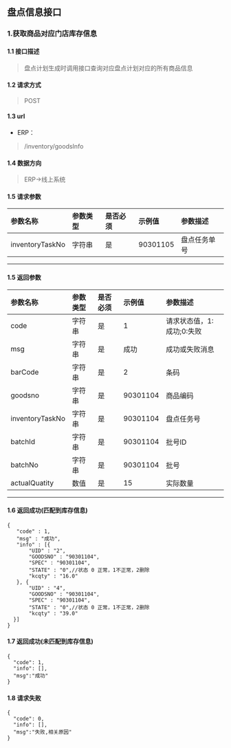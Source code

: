 ## 盘点信息接口
### 1.获取商品对应门店库存信息
#### 1.1 接口描述
> 盘点计划生成时调用接口查询对应盘点计划对应的所有商品信息
#### 1.2 请求方式
> POST
#### 1.3 url
* ERP：
> /inventory/goodsInfo
#### 1.4 数据方向
> ERP->线上系统
#### 1.5 请求参数
| 参数名称 | 参数类型 | 是否必须 | 示例值 | 参数描述  |
| :---         |     :---      |     :--- | :--- | :--- |
| inventoryTaskNo   | 字符串     | 是    | 90301105    | 盘点任务单号 |
--------------------- 
#### 1.5 返回参数
| 参数名称 | 参数类型 | 是否必须 | 示例值 | 参数描述  |
| :---         |     :---      |     :--- | :--- | :--- |
| code   | 字符串     | 是    | 1    | 请求状态值，1:成功;0:失败 |
| msg   | 字符串    | 是    | 成功    | 成功或失败消息 |
| barCode   | 字符串    | 是    | 2    | 条码 |
| goodsno   | 字符串    | 是    |   90301104  | 商品编码 |
| inventoryTaskNo   | 字符串    | 是    |   90301104  | 盘点任务号 |
| batchId   | 字符串    | 是    |   90301104  | 批号ID |
| batchNo   | 字符串    | 是    |   90301104  | 批号 |
| actualQuatity   | 数值    | 是    |   15  | 实际数量 |

--------------------- 
#### 1.6 返回成功(匹配到库存信息)
 ``` 
{
    "code" : 1,
    "msg" : "成功",
    "info" : [{
        "UID" : "2",
        "GOODSNO" : "90301104",
        "SPEC" : "90301104",
        "STATE" : "0",//状态 0 正常，1不正常，2删除
        "kcqty" : "16.0"
    }, {
        "UID" : "4",
        "GOODSNO" : "90301104",
        "SPEC" : "90301104",
        "STATE" : "0",//状态 0 正常，1不正常，2删除
        "kcqty" : "39.0"
   }]
}
```
#### 1.7 返回成功(未匹配到库存信息)
```
{
  "code": 1,
  "info": [],
  "msg":"成功"
}
```
#### 1.8 请求失败
```
{
  "code": 0,
  "info": [],
  "msg":"失败,相关原因"
}
```

